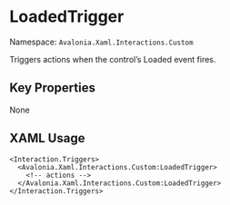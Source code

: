 # LoadedTrigger

Namespace: `Avalonia.Xaml.Interactions.Custom`

Triggers actions when the control’s Loaded event fires.



## Key Properties
None

## XAML Usage
```xaml
<Interaction.Triggers>
  <Avalonia.Xaml.Interactions.Custom:LoadedTrigger>
    <!-- actions -->
  </Avalonia.Xaml.Interactions.Custom:LoadedTrigger>
</Interaction.Triggers>
```
